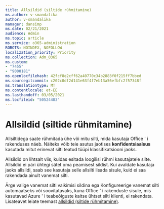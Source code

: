 ```yaml
---
title: Allsildid (siltide rühmitamine)
ms.author: v-smandalika
author: v-smandalika
manager: dansimp
ms.date: 02/21/2021
audience: Admin
ms.topic: article
ms.service: o365-administration
ROBOTS: NOINDEX, NOFOLLOW
localization_priority: Priority
ms.collection: Adm_O365
ms.custom:
- "7455"
- "9000181"
ms.openlocfilehash: 42fcf8e2cff62a40770c34b2883f0f215ff7bbed
ms.sourcegitcommit: c202c0df2d141e63f4f7eb13a56efbfc2f57348f
ms.translationtype: MT
ms.contentlocale: et-EE
ms.lasthandoff: 03/05/2021
ms.locfileid: "50524483"
---
```

# <a name="sublabels-grouping-labels"></a>Allsildid (siltide rühmitamine)

Allsiltidega saate rühmitada ühe või mitu silti, mida kasutaja Office ' i rakenduses näeb. Näiteks võib teie asutus jaotises **konfidentsiaalsus** kasutada mitut erinevat silti teatud tüüpi klassifikatsiooni jaoks.

Allsildid on lihtsalt viis, kuidas esitada loogilisi rühmi kasutajatele silte. Allsildid ei päri ühtegi sätet oma peamisest sildist. Kui avaldate kasutaja jaoks allsildi, saab see kasutaja selle allsilti lisada sisule, kuid ei saa rakendada ainult vanemat silti.

Ärge valige vanemat silti vaikimisi sildina ega Konfigureerige vanemat silti automaatseks või soovitatavaks, kuna Office ' i rakenduste sisule, mis kasutavad Azure ' i teabeõiguste kaitse ühtset silti klienti, ei rakendata. Lisateavet leiate teemast [allsildid (siltide rühmitamine)](https://docs.microsoft.com/microsoft-365/compliance/sensitivity-labels).